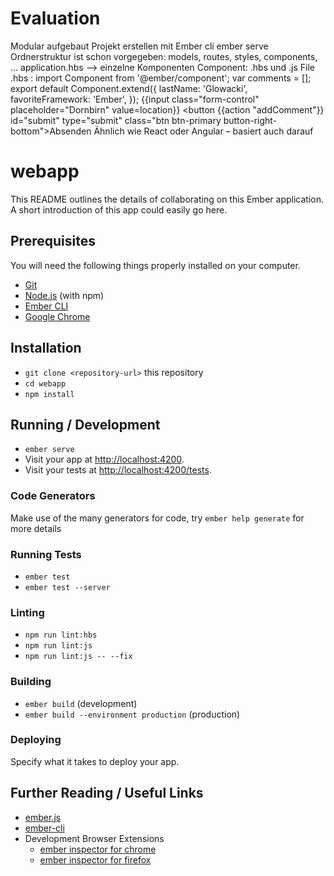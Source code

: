 # Evaluation
Modular aufgebaut Projekt erstellen mit Ember cli
ember serve
Ordnerstruktur ist schon vorgegeben: models, routes, styles, components, …
application.hbs --> einzelne Komponenten
Component: .hbs und .js File
.hbs :
import Component from '@ember/component';
var comments = [];
export default Component.extend({
lastName: 'Glowacki', favoriteFramework: 'Ember', });
{{input class="form-control" placeholder="Dornbirn" value=location}}
<button {{action "addComment"}} id="submit" type="submit" class="btn btn-primary button-right-bottom">Absenden
Ähnlich wie React oder Angular – basiert auch darauf


# webapp

This README outlines the details of collaborating on this Ember application.
A short introduction of this app could easily go here.

## Prerequisites

You will need the following things properly installed on your computer.

* [Git](https://git-scm.com/)
* [Node.js](https://nodejs.org/) (with npm)
* [Ember CLI](https://ember-cli.com/)
* [Google Chrome](https://google.com/chrome/)

## Installation

* `git clone <repository-url>` this repository
* `cd webapp`
* `npm install`

## Running / Development

* `ember serve`
* Visit your app at [http://localhost:4200](http://localhost:4200).
* Visit your tests at [http://localhost:4200/tests](http://localhost:4200/tests).

### Code Generators

Make use of the many generators for code, try `ember help generate` for more details

### Running Tests

* `ember test`
* `ember test --server`

### Linting

* `npm run lint:hbs`
* `npm run lint:js`
* `npm run lint:js -- --fix`

### Building

* `ember build` (development)
* `ember build --environment production` (production)

### Deploying

Specify what it takes to deploy your app.

## Further Reading / Useful Links

* [ember.js](https://emberjs.com/)
* [ember-cli](https://ember-cli.com/)
* Development Browser Extensions
  * [ember inspector for chrome](https://chrome.google.com/webstore/detail/ember-inspector/bmdblncegkenkacieihfhpjfppoconhi)
  * [ember inspector for firefox](https://addons.mozilla.org/en-US/firefox/addon/ember-inspector/)
